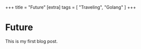 +++
title = "Future"
[extra]
tags = [ "Traveling", "Golang" ]
+++

# Future

This is my first blog post.
